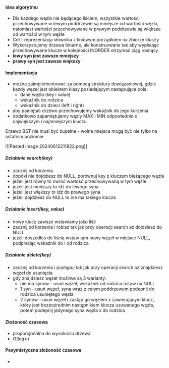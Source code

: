 #### Idea algorytmu
- Dla każdego węzła nie będącego liściem, wszystkie wartości przechowywane w lewym poddrzewie są mniejsze od wartości węzła, natomiast wartości przechowywane w prawym poddrzewie są większe od wartości w tym węźle
- Cel - reprezentacja słownika z liniowym porządkiem na zbiorze kluczy
- Wykorzystujemy drzewa binarne, ale konstruowane tak aby wypisując przechowywane klucze w kolejności INORDER otrzymać ciąg rosnący
- **lewy syn jest zawsze mniejszy**
- **prawy syn jest zawsze większy**

#### Implementacja
 - można zaimplementować za pomocą struktury dowiązaniowej, gdzie każdy węzeł jest obiektem klasy posiadającym następujące pola:
	 - dane węzła (key i value)
	 - wskaźnik do rodzica
	 - wskaźnik do dzieci (left i right)
 - aby pamiętać drzewo przechowujemy wskaźnik do jego korzenia
 - dodatkowo zapamiętujemy węzły MAX i MIN odpowiednio o największym i najmniejszym kluczu

Drzewo BST nie musi być zupełne - wolne miejsca mogą być nie tylko na ostatnim poziomie

![[Pasted image 20240612211822.png]]

##### Działanie search(key)
- zacznij od korzenia
- dopóki nie dojdziesz do NULL, porównuj key z kluczem bieżącego węzła
- jeżeli jest równy to zwróć wartość przechowywaną w tym węźle
- jeżeli jest mniejszy to idź do lewego syna
- jeżeli jest większy to idź do prawego syna
- jeżeli dojdziesz do NULL to nie ma takiego klucza

##### Działanie insert(key, value)
- nowy klucz zawsze wstawiamy jako liść
- zacznij od korzenia i robisz tak jak przy operacji search aż dojdziesz do NULL
- jeżeli doszedłeś do liścia wstaw tam nowy węzeł w miejsce NULL, podpinając wskaźnik do i od rodzica

##### Działanie delete(key)
- zacznij od korzenia i postępuj tak jak przy operacji search aż znajdziesz węzeł do usunięcia 
- gdy znajdziesz węzeł możliwe są 3 warianty:
	- nie ma synów - usuń węzeł, wskaźnik od rodzica ustaw na NULL
	- 1 syn - usuń węzeł, syna wraz z całym poddrzewem podepnij do rodzica usuniętego węzła
	- 2 synów - usuń węzeł i zastąp go węzłem x zawierającym klucz, który jest bezpośrednim następnikiem klucza usuwanego węzła, potem podepnij jedynego syna węzła x do rodzica 

#### Złożoność czasowa
- proporcjonalna do wysokości drzewa
- $O(\log n)$

#### Pesymistyczna złożoność czasowa
- 